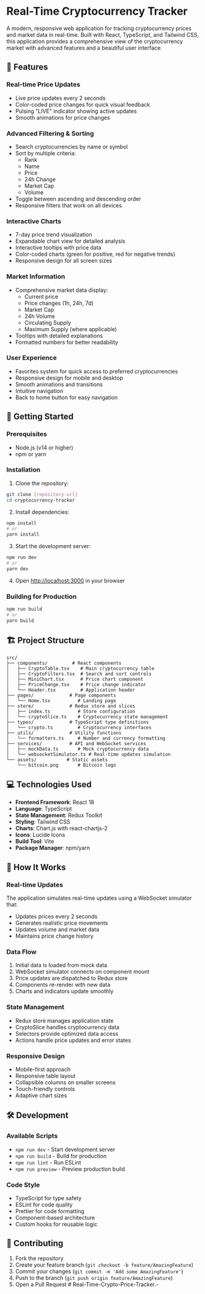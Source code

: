 # Real-Time Cryptocurrency Tracker

A modern, responsive web application for tracking cryptocurrency prices and market data in real-time. Built with React, TypeScript, and Tailwind CSS, this application provides a comprehensive view of the cryptocurrency market with advanced features and a beautiful user interface.

## 🌟 Features

### Real-time Price Updates
- Live price updates every 2 seconds
- Color-coded price changes for quick visual feedback
- Pulsing "LIVE" indicator showing active updates
- Smooth animations for price changes

### Advanced Filtering & Sorting
- Search cryptocurrencies by name or symbol
- Sort by multiple criteria:
  - Rank
  - Name
  - Price
  - 24h Change
  - Market Cap
  - Volume
- Toggle between ascending and descending order
- Responsive filters that work on all devices

### Interactive Charts
- 7-day price trend visualization
- Expandable chart view for detailed analysis
- Interactive tooltips with price data
- Color-coded charts (green for positive, red for negative trends)
- Responsive design for all screen sizes

### Market Information
- Comprehensive market data display:
  - Current price
  - Price changes (1h, 24h, 7d)
  - Market Cap
  - 24h Volume
  - Circulating Supply
  - Maximum Supply (where applicable)
- Tooltips with detailed explanations
- Formatted numbers for better readability

### User Experience
- Favorites system for quick access to preferred cryptocurrencies
- Responsive design for mobile and desktop
- Smooth animations and transitions
- Intuitive navigation
- Back to home button for easy navigation

## 🚀 Getting Started

### Prerequisites
- Node.js (v14 or higher)
- npm or yarn

### Installation

1. Clone the repository:
```bash
git clone [repository-url]
cd cryptocurrency-tracker
```

2. Install dependencies:
```bash
npm install
# or
yarn install
```

3. Start the development server:
```bash
npm run dev
# or
yarn dev
```

4. Open [http://localhost:3000](http://localhost:3000) in your browser

### Building for Production

```bash
npm run build
# or
yarn build
```

## 🏗️ Project Structure

```
src/
├── components/         # React components
│   ├── CryptoTable.tsx    # Main cryptocurrency table
│   ├── CryptoFilters.tsx  # Search and sort controls
│   ├── MiniChart.tsx      # Price chart component
│   ├── PriceChange.tsx    # Price change indicator
│   └── Header.tsx         # Application header
├── pages/             # Page components
│   └── Home.tsx          # Landing page
├── store/             # Redux store and slices
│   ├── index.ts          # Store configuration
│   └── cryptoSlice.ts    # Cryptocurrency state management
├── types/             # TypeScript type definitions
│   └── crypto.ts         # Cryptocurrency interfaces
├── utils/             # Utility functions
│   └── formatters.ts     # Number and currency formatting
├── services/          # API and WebSocket services
│   ├── mockData.ts       # Mock cryptocurrency data
│   └── websocketSimulator.ts # Real-time updates simulation
└── assets/           # Static assets
    └── bitcoin.png       # Bitcoin logo
```

## 💻 Technologies Used

- **Frontend Framework**: React 18
- **Language**: TypeScript
- **State Management**: Redux Toolkit
- **Styling**: Tailwind CSS
- **Charts**: Chart.js with react-chartjs-2
- **Icons**: Lucide Icons
- **Build Tool**: Vite
- **Package Manager**: npm/yarn

## 🔧 How It Works

### Real-time Updates
The application simulates real-time updates using a WebSocket simulator that:
- Updates prices every 2 seconds
- Generates realistic price movements
- Updates volume and market data
- Maintains price change history

### Data Flow
1. Initial data is loaded from mock data
2. WebSocket simulator connects on component mount
3. Price updates are dispatched to Redux store
4. Components re-render with new data
5. Charts and indicators update smoothly

### State Management
- Redux store manages application state
- CryptoSlice handles cryptocurrency data
- Selectors provide optimized data access
- Actions handle price updates and error states

### Responsive Design
- Mobile-first approach
- Responsive table layout
- Collapsible columns on smaller screens
- Touch-friendly controls
- Adaptive chart sizes

## 🛠️ Development

### Available Scripts

- `npm run dev` - Start development server
- `npm run build` - Build for production
- `npm run lint` - Run ESLint
- `npm run preview` - Preview production build

### Code Style
- TypeScript for type safety
- ESLint for code quality
- Prettier for code formatting
- Component-based architecture
- Custom hooks for reusable logic

## 🤝 Contributing

1. Fork the repository
2. Create your feature branch (`git checkout -b feature/AmazingFeature`)
3. Commit your changes (`git commit -m 'Add some AmazingFeature'`)
4. Push to the branch (`git push origin feature/AmazingFeature`)
5. Open a Pull Request
#   R e a l - T i m e - C r y p t o - P r i c e - T r a c k e r . -  
 